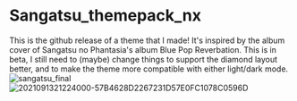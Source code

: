 # Sangatsu_themepack_nx
This is the github release of a theme that I made! It's inspired by the album cover of Sangatsu no Phantasia's album Blue Pop Reverbation. 
This is in beta, I still need to (maybe) change things to support the diamond layout better, and to make the theme more compatible with either light/dark mode.
![sangatsu_final](https://user-images.githubusercontent.com/77812141/133949598-0f2974e0-a5bf-4302-92c4-92a7c2d543d9.jpg)
![2021091321224000-57B4628D2267231D57E0FC1078C0596D](https://user-images.githubusercontent.com/77812141/133949699-354e25b5-1511-40c1-b2ee-005ce667c2a2.jpg)
